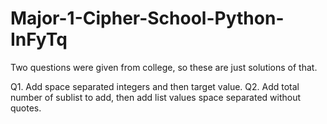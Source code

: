 # Major-1-Cipher-School-Python-InFyTq
Two questions were given from college, so these are just solutions of that.

Q1. Add space separated integers and then target value.
Q2. Add total number of sublist to add, then add list values space separated without quotes.
